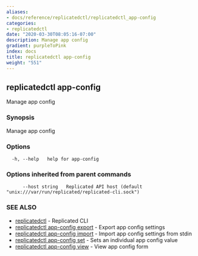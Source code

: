 ```yaml
---
aliases:
- docs/reference/replicatedctl/replicatedctl_app-config
categories:
- replicatedctl
date: "2020-03-30T08:05:16-07:00"
description: Manage app config
gradient: purpleToPink
index: docs
title: replicatedctl app-config
weight: "551"
---
```


## replicatedctl app-config

Manage app config

### Synopsis

Manage app config

### Options

```
  -h, --help   help for app-config
```

### Options inherited from parent commands

```
      --host string   Replicated API host (default "unix:///var/run/replicated/replicated-cli.sock")
```

### SEE ALSO

* [replicatedctl](/api/replicatedctl/)	 - Replicated CLI
* [replicatedctl app-config export](/api/replicatedctl/replicatedctl_app-config_export/)	 - Export app config settings
* [replicatedctl app-config import](/api/replicatedctl/replicatedctl_app-config_import/)	 - Import app config settings from stdin
* [replicatedctl app-config set](/api/replicatedctl/replicatedctl_app-config_set/)	 - Sets an individual app config value
* [replicatedctl app-config view](/api/replicatedctl/replicatedctl_app-config_view/)	 - View app config form

